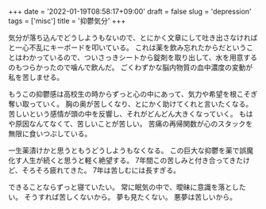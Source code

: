 +++
date = '2022-01-19T08:58:17+09:00'
draft = false
slug = 'depression'
tags = ['misc']
title = '抑鬱気分'
+++

気分が落ち込んでどうしようもないので、とにかく文章にして吐き出さなければと一心不乱にキーボードを叩いている。
これは薬を飲み忘れたからだということはわかっているので、ついさっきシートから錠剤を取り出して、水を用意するのもつらかったので噛んで飲んだ。
ごくわずかな脳内物質の血中濃度の変動が私を苦しませる。

もうこの抑鬱感は高校生の時からずっと心の中にあって、気力や希望を根こそぎ奪い取っていく。
胸の奥が苦しくなり、とにかく助けてくれと言いたくなる。
苦しいという感情が頭の中を反響し、それがどんどん大きくなっていく。
もはや原因なんてなくて、苦しいことが苦しい。
苦痛の再帰関数が心のスタックを無限に食いつぶしている。

一生薬漬けかと思うともうどうしようもなくなる。
この巨大な抑鬱を薬で誤魔化す人生が続くと思うと軽く絶望する。
7年間この苦しみと付き合ってきたけど、そろそろ疲れてきた。
7年は苦しむには長すぎる。

できることならずっと寝ていたい。
常に眠気の中で、曖昧に意識を落としたい。
そうすれば苦しくないから。
夢も見たくない。
悪夢は苦しいから。
